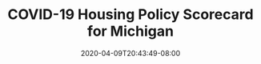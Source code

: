 ---
title: "COVID-19 Housing Policy Scorecard for Michigan"
date: 2020-04-09T20:43:49-08:00
layout: single
type: covid-policy-rankings
state_abbrev: mi # use state abbreviation.
state_title: Michigan
photoCredit:
hasSubnav: true
socialDescription: COVID-19 Housing Policy Scorecard for Michigan
description: See Michigan state ranks in our nationwide scorecard of housing policies in response to COVID-19.
url: /covid-policy-rankings/mi
aliases:
    - /covid-policy-rankings/mi
    - /covid-policy-rankings/michigan
    - /es/covid-policy-rankings/mi
    - /es/covid-policy-rankings/michigan
---